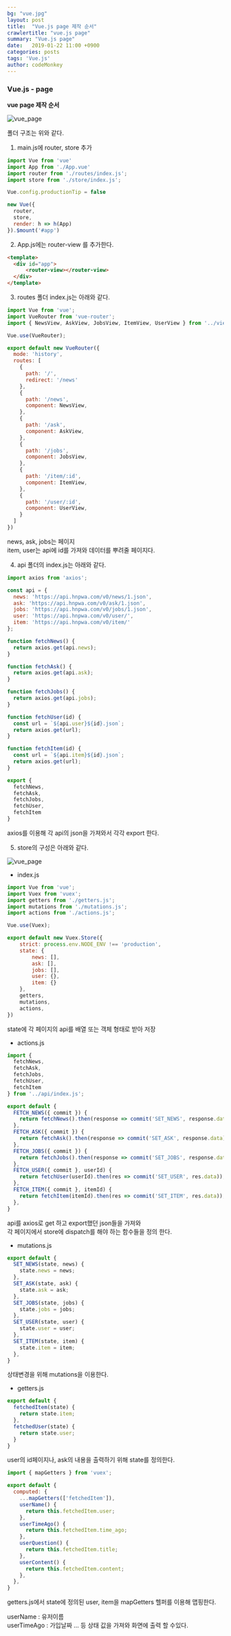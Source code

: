 ```yaml
---
bg: "vue.jpg"
layout: post
title:  "Vue.js page 제작 순서"
crawlertitle: "vue.js page"
summary: "Vue.js page"
date:   2019-01-22 11:00 +0900
categories: posts
tags: 'Vue.js'
author: codeMonkey
---
```


### Vue.js - page ###

**vue page 제작 순서**


![vue_page](/jsStudyBlog/assets/images/post/vue_page_order1.jpg)

폴더 구조는 위와 같다.

1. main.js에 router, store 추가

```javascript
import Vue from 'vue'
import App from './App.vue'
import router from './routes/index.js';
import store from './store/index.js';

Vue.config.productionTip = false

new Vue({
  router,
  store,
  render: h => h(App)
}).$mount('#app')

```

2. App.js에는 router-view 를 추가한다.

```html
<template>
  <div id="app">    
      <router-view></router-view>
  </div>
</template>
```

3. routes 폴더 index.js는 아래와 같다.
```javascript
import Vue from 'vue';
import VueRouter from 'vue-router';
import { NewsView, AskView, JobsView, ItemView, UserView } from '../views';

Vue.use(VueRouter);

export default new VueRouter({
  mode: 'history',
  routes: [
    {
      path: '/',
      redirect: '/news' 
    },
    {
      path: '/news',
      component: NewsView,
    },
    {
      path: '/ask',
      component: AskView,
    },
    {
      path: '/jobs',
      component: JobsView,
    },
    {
      path: '/item/:id',
      component: ItemView,
    },
    {
      path: '/user/:id',
      component: UserView,
    }
  ]
})
```
news, ask, jobs는 페이지 <br>
item, user는 api에 id를 가져와 데이터를 뿌려줄 페이지다.

4. api 폴더의 index.js는 아래와 같다.
```javascript
import axios from 'axios';

const api = {
  news: 'https://api.hnpwa.com/v0/news/1.json',
  ask: 'https://api.hnpwa.com/v0/ask/1.json',
  jobs: 'https://api.hnpwa.com/v0/jobs/1.json',
  user: 'https://api.hnpwa.com/v0/user/',
  item: 'https://api.hnpwa.com/v0/item/'
};

function fetchNews() {
  return axios.get(api.news);
}

function fetchAsk() {
  return axios.get(api.ask);
}

function fetchJobs() {
  return axios.get(api.jobs);
}

function fetchUser(id) {
  const url = `${api.user}${id}.json`;
  return axios.get(url);
}

function fetchItem(id) {
  const url = `${api.item}${id}.json`;
  return axios.get(url);
}

export {
  fetchNews,
  fetchAsk,
  fetchJobs,
  fetchUser,
  fetchItem
}
```
axios를 이용해 각 api의 json을 가져와서 각각 export 한다.

5. store의 구성은 아래와 같다.

![vue_page](/jsStudyBlog/assets/images/post/vue_page_order2.jpg)

- index.js
```javascript
import Vue from 'vue';
import Vuex from 'vuex';
import getters from './getters.js';
import mutations from './mutations.js';
import actions from './actions.js';

Vue.use(Vuex);

export default new Vuex.Store({
	strict: process.env.NODE_ENV !== 'production',
	state: {
		news: [],
		ask: [],
		jobs: [],
		user: {},
		item: {}
	},
	getters,
	mutations,
	actions,
})

```
state에 각 페이지의 api를 배열 또는 객체 형태로 받아 저장

- actions.js
```javascript
import {
  fetchNews,
  fetchAsk,
  fetchJobs,
  fetchUser,
  fetchItem
} from '../api/index.js';

export default {
  FETCH_NEWS({ commit }) {
    return fetchNews().then(response => commit('SET_NEWS', response.data));
  },
  FETCH_ASK({ commit }) {
    return fetchAsk().then(response => commit('SET_ASK', response.data));
  },
  FETCH_JOBS({ commit }) {
    return fetchJobs().then(response => commit('SET_JOBS', response.data));
  },
  FETCH_USER({ commit }, userId) {
    return fetchUser(userId).then(res => commit('SET_USER', res.data));
  },
  FETCH_ITEM({ commit }, itemId) {
    return fetchItem(itemId).then(res => commit('SET_ITEM', res.data));
  },
}
```
api를 axios로 get 하고 export했던 json들을 가져와<br>
각 페이지에서 store에 dispatch를 해야 하는 함수들을 정의 한다.

- mutations.js
```javascript
export default {
  SET_NEWS(state, news) {
    state.news = news;
  },
  SET_ASK(state, ask) {
    state.ask = ask;
  },
  SET_JOBS(state, jobs) {
    state.jobs = jobs;
  },
  SET_USER(state, user) {
    state.user = user;
  },
  SET_ITEM(state, item) {
    state.item = item;
  },
}
```
상태변경을 위해 mutations을 이용한다.

- getters.js
```javascript
export default {
  fetchedItem(state) {
    return state.item;
  },
  fetchedUser(state) {
    return state.user;
  }
}
```
user의 id페이지나, ask의 내용을 출력하기 위해 state를 정의한다.

```javascript
import { mapGetters } from 'vuex';

export default {
  computed: {
    ...mapGetters(['fetchedItem']),
    userName() {
      return this.fetchedItem.user;
    },
    userTimeAgo() {
      return this.fetchedItem.time_ago;
    },
    userQuestion() {
      return this.fetchedItem.title;
    },
    userContent() {
      return this.fetchedItem.content;
    },
  },
}
```
getters.js에서 state에 정의된 user, item을 mapGetters 헬퍼를 이용해 맵핑한다.

userName : 유저이름 <br>
userTimeAgo : 가입날짜 ... 등 상태 값을 가져와 화면에 출력 할 수있다.
